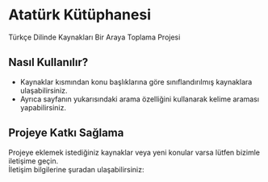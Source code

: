 # Atatürk Kütüphanesi
Türkçe Dilinde Kaynakları Bir Araya Toplama Projesi

## Nasıl Kullanılır?

* Kaynaklar kısmından konu başlıklarına göre sınıflandırılmış kaynaklara ulaşabilirsiniz.  
* Ayrıca sayfanın yukarısındaki arama özelliğini kullanarak kelime araması yapabilirsiniz.

## Projeye Katkı Sağlama

Projeye eklemek istediğiniz kaynaklar veya yeni konular varsa lütfen bizimle iletişime geçin.  
İletişim bilgilerine şuradan ulaşabilirsiniz:

## 
